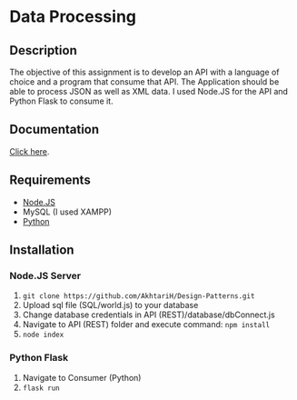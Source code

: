 # Data Processing

## Description

The objective of this assignment is to develop an API with a language of choice and a program that consume that API. The Application should be able to process JSON as well as XML data.
I used Node.JS for the API and Python Flask to consume it.

## Documentation

[Click here](https://github.com/AkhtariH/DataProcessing/raw/master/Documentation_Hemran_Akhtari.docx).

## Requirements
- [Node.JS](https://nodejs.org/en/download/)
- MySQL (I used XAMPP)
- [Python](https://www.python.org/downloads/)

## Installation

### Node.JS Server
1. ``` git clone https://github.com/AkhtariH/Design-Patterns.git ```
2. Upload sql file (SQL/world.js) to your database
3. Change database credentials in API (REST)/database/dbConnect.js
4. Navigate to API (REST) folder and execute command: ``` npm install ```
5. ``` node index ```

### Python Flask
1. Navigate to Consumer (Python)
2. ``` flask run ```

